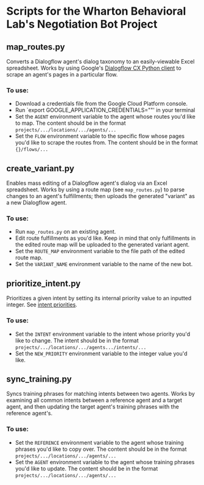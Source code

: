 # Scripts for the Wharton Behavioral Lab's Negotiation Bot Project 

## map_routes.py

Converts a Dialogflow agent's dialog taxonomy to an easily-viewable Excel spreadsheet. Works by using Google's [Dialogflow CX Python client](https://googleapis.dev/python/dialogflow-cx/latest/index.html) to scrape an agent's pages in a particular flow.

### To use: 
- Download a credentials file from the Google Cloud Platform console.
- Run `export GOOGLE_APPLICATION_CREDENTIALS="<insert credentials here>"' in your terminal
- Set the `AGENT` environment variable to the agent whose routes you'd like to map. The content should be in the format `projects/.../locations/.../agents/...`
- Set the `FLOW` environment variable to the specific flow whose pages you'd like to scrape the routes from. The content should be in the format `{}/flows/...`

## create_variant.py

Enables mass editing of a Dialogflow agent's dialog via an Excel spreadsheet. Works by using a route map (see `map_routes.py`) to parse changes to an agent's fulfillments; then uploads the generated "variant" as a new Dialogflow agent.

### To use:
- Run `map_routes.py` on an existing agent.
- Edit route fulfillments as you'd like. Keep in mind that only fulfillments in the edited route map will be uploaded to the generated variant agent.
- Set the `ROUTE_MAP` environment variable to the file path of the edited route map.
- Set the `VARIANT_NAME` environment variable to the name of the new bot.

## prioritize_intent.py

Prioritizes a given intent by setting its internal priority value to an inputted integer. See [intent priorities](https://cloud.google.com/dialogflow/es/docs/intents-settings#priority).

### To use:
- Set the `INTENT` environment variable to the intent whose priority you'd like to change. The intent should be in the format `projects/.../locations/.../agents.../intents/...`
- Set the `NEW_PRIORITY` environment variable to the integer value you'd like.

## sync_training.py

Syncs training phrases for matching intents between two agents. Works by examining all common intents between a reference agent and a target agent, and then updating the target agent's training phrases with the reference agent's.

### To use:
- Set the `REFERENCE` environment variable to the agent whose training phrases you'd like to copy over. The content should be in the format `projects/.../locations/.../agents/...`
- Set the `AGENT` environment variable to the agent whose training phrases you'd like to update. The content should be in the format `projects/.../locations/.../agents/...`
